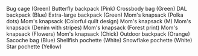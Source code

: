 Bug cage (Green)
Butterfly backpack (Pink)
Crossbody bag (Green)
DAL backpack (Blue)
Extra-large backpack (Green)
Mom's knapsack (Polka dots)
Mom's knapsack (Colorful quilt design)
Mom's knapsack (M)
Mom's knapsack (Denim with stripes)
Mom's knapsack (Forest print)
Mom's knapsack (Flowers)
Mom's knapsack (Chick)
Outdoor backpack (Orange)
Sacoche bag (Blue)
Shellfish pochette (White)
Snowflake pochette (White)
Star pochette (Yellow)
